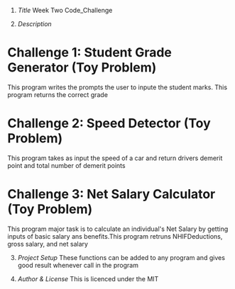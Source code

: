  1. *Title*
 Week Two Code_Challenge

2. *Description*
 # Challenge 1: Student Grade Generator (Toy Problem)
 This program writes the prompts the user to inpute the student marks. This program returns the correct grade

 # Challenge 2: Speed Detector (Toy Problem)
This program takes as input the speed of a car and return drivers demerit point and total number of demerit points

 # Challenge 3: Net Salary Calculator (Toy Problem)
 This program major task is to calculate an individual's Net Salary by getting inputs of basic salary ans benefits.This program retruns NHIFDeductions, gross salary, and net salary

 3. *Project Setup*
These functions can be added to any program and gives good result whenever call in the program

 4. *Author & License*
 This is licenced under the MIT